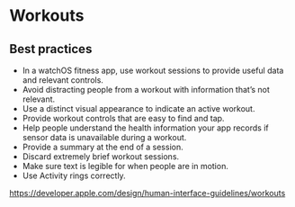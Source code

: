# Workouts
## Best practices
- In a watchOS fitness app, use workout sessions to provide useful data and relevant controls.
- Avoid distracting people from a workout with information that’s not relevant.
- Use a distinct visual appearance to indicate an active workout.
- Provide workout controls that are easy to find and tap.
- Help people understand the health information your app records if sensor data is unavailable during a workout.
- Provide a summary at the end of a session.
- Discard extremely brief workout sessions.
- Make sure text is legible for when people are in motion.
- Use Activity rings correctly.

https://developer.apple.com/design/human-interface-guidelines/workouts
